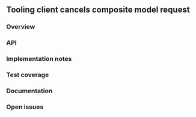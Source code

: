 ## Tooling client cancels composite model request

### Overview

### API

### Implementation notes

### Test coverage

### Documentation

### Open issues
